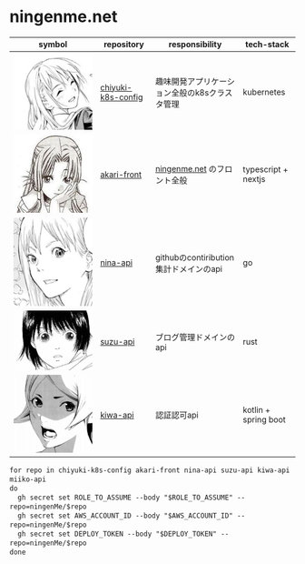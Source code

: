 # ningenme.net

| symbol                           | repository                                                           | responsibility                                         | tech-stack          |
|----------------------------------|----------------------------------------------------------------------|--------------------------------------------------------|---------------------|
| ![chiyuki](./image/chiyuki.jpeg) | [chiyuki-k8s-config](https://github.com/ningenMe/chiyuki-k8s-config) | 趣味開発アプリケーション全般のk8sクラスタ管理                               | kubernetes          |  
| ![akari](./image/akari.jpeg)     | [akari-front](https://github.com/ningenMe/akari-front)               | [ningenme.net](https://ningenme.net/) のフロント全般          | typescript + nextjs | 
| ![akari](./image/nina.png)       | [nina-api](https://github.com/ningenMe/nina-api)                     | githubのcontiribution集計ドメインのapi                         | go                  | 
| ![suzu](./image/suzu.jpeg)       | [suzu-api](https://github.com/ningenMe/suzu-api)                     | ブログ管理ドメインのapi                                          | rust                | 
| ![kiwa](./image/kiwa.png)        | [kiwa-api](https://github.com/ningenMe/kiwa-api)                     | 認証認可api                                                | kotlin + spring boot | 

```shell
for repo in chiyuki-k8s-config akari-front nina-api suzu-api kiwa-api miiko-api
do
  gh secret set ROLE_TO_ASSUME --body "$ROLE_TO_ASSUME" --repo=ningenMe/$repo
  gh secret set AWS_ACCOUNT_ID --body "$AWS_ACCOUNT_ID" --repo=ningenMe/$repo
  gh secret set DEPLOY_TOKEN --body "$DEPLOY_TOKEN" --repo=ningenMe/$repo
done
```

